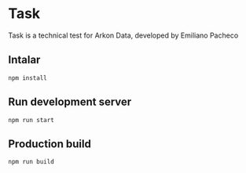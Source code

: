 # Task

Task is a technical test for Arkon Data, developed by Emiliano Pacheco

## Intalar

```
npm install
```

## Run development server

```
npm run start
```

## Production build

```
npm run build
```
